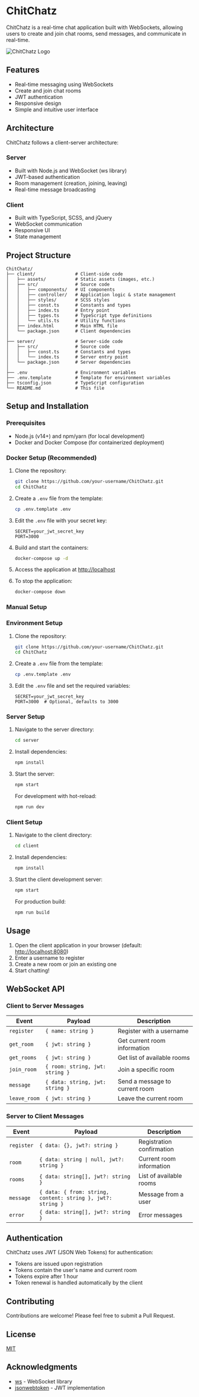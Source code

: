 # ChitChatz

ChitChatz is a real-time chat application built with WebSockets, allowing users to create and join chat rooms, send messages, and communicate in real-time.

![ChitChatz Logo](client/assets/images/logo_full.png)

## Features

- Real-time messaging using WebSockets
- Create and join chat rooms
- JWT authentication
- Responsive design
- Simple and intuitive user interface

## Architecture

ChitChatz follows a client-server architecture:

### Server

- Built with Node.js and WebSocket (ws library)
- JWT-based authentication
- Room management (creation, joining, leaving)
- Real-time message broadcasting

### Client

- Built with TypeScript, SCSS, and jQuery
- WebSocket communication
- Responsive UI
- State management

## Project Structure

```text
ChitChatz/
├── client/               # Client-side code
│   ├── assets/           # Static assets (images, etc.)
│   ├── src/              # Source code
│   │   ├── components/   # UI components
│   │   ├── controller/   # Application logic & state management
│   │   ├── styles/       # SCSS styles
│   │   ├── const.ts      # Constants and types
│   │   ├── index.ts      # Entry point
│   │   ├── types.ts      # TypeScript type definitions
│   │   └── utils.ts      # Utility functions
│   ├── index.html        # Main HTML file
│   └── package.json      # Client dependencies
│
├── server/               # Server-side code
│   ├── src/              # Source code
│   │   ├── const.ts      # Constants and types
│   │   └── index.ts      # Server entry point
│   └── package.json      # Server dependencies
│
├── .env                  # Environment variables
├── .env.template         # Template for environment variables
├── tsconfig.json         # TypeScript configuration
└── README.md             # This file
```

## Setup and Installation

### Prerequisites

- Node.js (v14+) and npm/yarn (for local development)
- Docker and Docker Compose (for containerized deployment)

### Docker Setup (Recommended)

1. Clone the repository:

   ```bash
   git clone https://github.com/your-username/ChitChatz.git
   cd ChitChatz
   ```

2. Create a `.env` file from the template:

   ```bash
   cp .env.template .env
   ```

3. Edit the `.env` file with your secret key:

   ```text
   SECRET=your_jwt_secret_key
   PORT=3000
   ```

4. Build and start the containers:

   ```bash
   docker-compose up -d
   ```

5. Access the application at <http://localhost>

6. To stop the application:

   ```bash
   docker-compose down
   ```

### Manual Setup

### Environment Setup

1. Clone the repository:

   ```bash
   git clone https://github.com/your-username/ChitChatz.git
   cd ChitChatz
   ```

2. Create a `.env` file from the template:

   ```bash
   cp .env.template .env
   ```

3. Edit the `.env` file and set the required variables:

   ```text
   SECRET=your_jwt_secret_key
   PORT=3000  # Optional, defaults to 3000
   ```

### Server Setup

1. Navigate to the server directory:

   ```bash
   cd server
   ```

2. Install dependencies:

   ```bash
   npm install
   ```

3. Start the server:

   ```bash
   npm start
   ```

   For development with hot-reload:

   ```bash
   npm run dev
   ```

### Client Setup

1. Navigate to the client directory:

   ```bash
   cd client
   ```

2. Install dependencies:

   ```bash
   npm install
   ```

3. Start the client development server:

   ```bash
   npm start
   ```

   For production build:

   ```bash
   npm run build
   ```

## Usage

1. Open the client application in your browser (default: <http://localhost:8080>)
2. Enter a username to register
3. Create a new room or join an existing one
4. Start chatting!

## WebSocket API

### Client to Server Messages

| Event        | Payload                         | Description                    |
| ------------ | ------------------------------- | ------------------------------ |
| `register`   | `{ name: string }`              | Register with a username       |
| `get_room`   | `{ jwt: string }`               | Get current room information   |
| `get_rooms`  | `{ jwt: string }`               | Get list of available rooms    |
| `join_room`  | `{ room: string, jwt: string }` | Join a specific room           |
| `message`    | `{ data: string, jwt: string }` | Send a message to current room |
| `leave_room` | `{ jwt: string }`               | Leave the current room         |

### Server to Client Messages

| Event      | Payload                                                     | Description               |
| ---------- | ----------------------------------------------------------- | ------------------------- |
| `register` | `{ data: {}, jwt?: string }`                                | Registration confirmation |
| `room`     | `{ data: string \| null, jwt?: string }`                    | Current room information  |
| `rooms`    | `{ data: string[], jwt?: string }`                          | List of available rooms   |
| `message`  | `{ data: { from: string, content: string }, jwt?: string }` | Message from a user       |
| `error`    | `{ data: string[], jwt?: string }`                          | Error messages            |

## Authentication

ChitChatz uses JWT (JSON Web Tokens) for authentication:

- Tokens are issued upon registration
- Tokens contain the user's name and current room
- Tokens expire after 1 hour
- Token renewal is handled automatically by the client

## Contributing

Contributions are welcome! Please feel free to submit a Pull Request.

## License

[MIT](LICENSE)

## Acknowledgments

- [ws](https://github.com/websockets/ws) - WebSocket library
- [jsonwebtoken](https://github.com/auth0/node-jsonwebtoken) - JWT implementation
